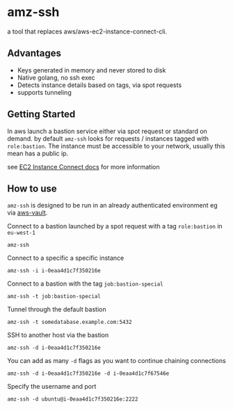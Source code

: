 # amz-ssh

a tool that replaces aws/aws-ec2-instance-connect-cli.

## Advantages

- Keys generated in memory and never stored to disk
- Native golang, no ssh exec
- Detects instance details based on tags, via spot requests
- supports tunneling

## Getting Started

In aws launch a bastion service either via spot request or standard on demand. by default
`amz-ssh` looks for requests / instances tagged with `role:bastion`. The instance must be
 accessible to your network, usually this mean has a public ip.
 
 see [EC2 Instance Connect docs](https://docs.aws.amazon.com/AWSEC2/latest/UserGuide/ec2-instance-connect-methods.html) for more information

## How to use

`amz-ssh` is designed to be run in an already authenticated environment eg via [aws-vault](https://github.com/99designs/aws-vault).

Connect to a bastion launched by a spot request with a tag `role:bastion` in `eu-west-1
`

`amz-ssh`

Connect to a specific a specific instance

`amz-ssh -i i-0eaa4d1c7f350216e`

Connect to a bastion with the tag `job:bastion-special`

`amz-ssh -t job:bastion-special`

Tunnel through the default bastion

`amz-ssh -t somedatabase.example.com:5432`

SSH to another host via the bastion

`amz-ssh -d i-0eaa4d1c7f350216e`

You can add as many `-d` flags as you want to continue chaining connections

`amz-ssh -d i-0eaa4d1c7f350216e -d i-0eaa4d1c7f67546e`

Specify the username and port

`amz-ssh -d ubuntu@i-0eaa4d1c7f350216e:2222`